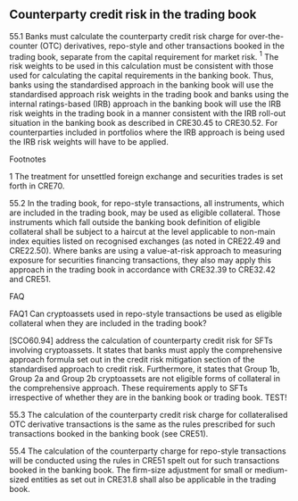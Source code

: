 ## Counterparty credit risk in the trading book
55.1 Banks must calculate the counterparty credit risk charge for over-the-counter (OTC) derivatives, repo-style and other transactions booked in the trading book, separate from the capital requirement for market risk. ${ }^{1}$ The risk weights to be used in this calculation must be consistent with those used for calculating the capital requirements in the banking book. Thus, banks using the standardised approach in the banking book will use the standardised approach risk weights in the trading book and banks using the internal ratings-based (IRB) approach in the banking book will use the IRB risk weights in the trading book in a manner consistent with the IRB roll-out situation in the banking book as described in CRE30.45 to CRE30.52. For counterparties included in portfolios where the IRB approach is being used the IRB risk weights will have to be applied.

Footnotes

1 The treatment for unsettled foreign exchange and securities trades is set forth in CRE70.

55.2 In the trading book, for repo-style transactions, all instruments, which are included in the trading book, may be used as eligible collateral. Those instruments which fall outside the banking book definition of eligible collateral shall be subject to a haircut at the level applicable to non-main index equities listed on recognised exchanges (as noted in CRE22.49 and CRE22.50). Where banks are using a value-at-risk approach to measuring exposure for securities financing transactions, they also may apply this approach in the trading book in accordance with CRE32.39 to CRE32.42 and CRE51.

FAQ

FAQ1 Can cryptoassets used in repo-style transactions be used as eligible collateral when they are included in the trading book?

[SCO60.94] address the calculation of counterparty credit risk for SFTs involving cryptoassets. It states that banks must apply the comprehensive approach formula set out in the credit risk mitigation section of the standardised approach to credit risk. Furthermore, it states that Group 1b, Group 2a and Group 2b cryptoassets are not eligible forms of collateral in the comprehensive approach. These requirements apply to SFTs irrespective of whether they are in the banking book or trading book. TEST!

55.3 The calculation of the counterparty credit risk charge for collateralised OTC derivative transactions is the same as the rules prescribed for such transactions booked in the banking book (see CRE51).

55.4 The calculation of the counterparty charge for repo-style transactions will be conducted using the rules in CRE51 spelt out for such transactions booked in the banking book. The firm-size adjustment for small or medium-sized entities as set out in CRE31.8 shall also be applicable in the trading book.

